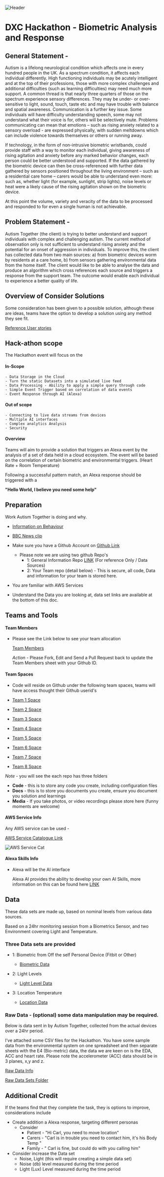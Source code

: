 ![Header](./images/header.png)

# DXC Hackathon - Biometric Analysis and Response

## General Statement -

Autism is a lifelong neurological condition which affects one in every hundred people in the UK. As a spectrum condition, it affects each individual differently. High functioning individuals may be acutely intelligent and at the top of their professions, those with more complex challenges and additional difficulties (such as learning difficulties) may need much more support. A common thread is that nearly three quarters of those on the spectrum experience sensory differences. They may be under- or over-sensitive to light, sound, touch, taste etc and may have trouble with balance and spatial awareness. Communication is a further key issue. Some individuals will have difficulty understanding speech, some may not understand what their voice is for, others will be selectively mute. Problems communicating can mean that emotions – such as rising anxiety related to a sensory overload - are expressed physically, with sudden meltdowns which can include violence towards themselves or others or running away.  

If technology, in the form of non-intrusive biometric wristbands, could provide staff with a way to monitor each individual, giving awareness of rising agitation and anxiety before any marked behavior changes, each person could be better understood and supported. If the data gathered by the biometric device can then be cross-referenced with further data gathered by sensors positioned throughout the living environment – such as a residential care home – carers would be able to understand even more: such as, whether light (for example, sunlight, strip lights), noise levels or heat were a likely cause of the rising agitation shown on the biometric device.

At this point the volume, variety and veracity of the data to be processed and responded to for even a single human is not achievable.


## Problem Statement -

Autism Together (the client) is trying to better understand and support individuals with complex and challenging autism. The current method of observation only is not sufficient to understand rising anxiety and the potential for an onset of aggression in individuals. To improve this, the client has collected data from two main sources: a) from biometric devices worm by residents at a care home, b) from sensors gathering environmental data from the home itself. The client would like to be able to analyse the data and produce an algorithm which cross references each source and triggers a response from the support team. The outcome would enable each individual to experience a better quality of life.

## Overview of Consider Solutions

Some consideration has been given to a possible solution, although these are ideas, teams have the option to develop a solution using any method they see fit.

[Reference User stories](./Data%20Story%20-%20Improve%20Care.md)

## Hack-athon scope

The Hackathon event will focus on the

#### In-Scope
    - Data Storage in the Cloud
    - Turn the static Datasets into a simulated live feed
    - Data Processing - Ability to apply a simple query through code
    - Simple Event Trigger based on correlation of data events
    - Event Response through AI (Alexa)

#### Out of scope
    - Connecting to live data streams from devices
    - Multiple AI interfaces
    - Complex analytics Analysis
    - Security

#### Overview

Teams will aim to provide a solution that triggers an Alexa event by the analysis of a set of data held in a cloud ecosystem. The event will be based on the correlation of certain biometric and environmental triggers. (Heart Rate + Room Temperature)

Following a successful pattern match, an Alexa response should be triggered with a

  <b>"Hello World, I believe you need some help"</b>

## Preparation

Work Autism Together is doing and why.

- [Information on Behaviour](https://www.autism.org.uk/about/behaviour/meltdowns.aspx)
- [BBC News clip](https://www.bbc.co.uk/news/av/health-44680214/the-watch-that-could-help-manage-severe-autism?SThisFB=)

- Make sure you have a Github Account on [Github Link](https://github.com)  
  - Please note we are using two github Repo's
    - 1: General Information Repo [LINK](https://github.com/ckinson/Autism-Project) (For reference Only / Data Sources)
    - 2: Your Team repo (detail below) - This is secure, all code, Data and information for your team is stored here.
- You are familiar with AWS Services
- Understand the Data you are looking at, data set links are available at the bottom of this doc.


## Teams and Tools

#### Team Members

- Please see the Link below to see your team allocation

  [Team Members](https://github.com/ckinson/Autism-Project/blob/master/docs/teamstructure.md)

  *Action* - Please Fork, Edit and Send a Pull Request back to update the Team Members sheet with your Github ID.

#### Team Spaces
  - Code will reside on  Github under the following team spaces, teams will have access thought their Github userid's

- [Team 1 Space](https://github.com/ckinson/DTC-Hackathon-Team1)
- [Team 2 Space](https://github.com/ckinson/DTC-Hackathon-Team2)
- [Team 3 Space](https://github.com/ckinson/DTC-Hackathon-Team3)
- [Team 4 Space](https://github.com/ckinson/DTC-Hackathon-Team4)
- [Team 5 Space](https://github.com/ckinson/DTC-Hackathon-Team5)
- [Team 6 Space](https://github.com/ckinson/DTC-Hackathon-Team6)
- [Team 7 Space](https://github.com/ckinson/DTC-Hackathon-Team7)
- [Team 8 Space](https://github.com/ckinson/DTC-Hackathon-Team8)

*Note*  - you will see the each repo has three folders

- <b>Code</b> - this is to store any code you create, including configuration files
- <b>Docs</b> - this is to store you documents you create, ensure you document you solution and learnings
- <b>Media</b> - If you take photos, or video recordings please store here (funny moments are welcome)


#### AWS Service Info

Any AWS service can be used -

  [AWS Service Catalogue Link](https://console.aws.amazon.com/console/home?region=us-east-1)

  ![AWS Service Cat](./images/awscat.png)

#### Alexa Skills Info

- Alexa will be the AI interface

    Alexa AI provides the ability to develop your own AI Skills, more information on this can be found here [LINK](https://developer.amazon.com/alexa-skills-kit)

## Data

These data sets are made up, based on nominal levels from various data sources.

Based on a 24hr monitoring session from a Biometrics Sensor, and two Environment covering Light and Temperature.

### Three Data sets are provided

- 1: Biometric from Off the self Personal Device (Fitbit or Other)
    - [Biometric Data](https://github.com/ckinson/Autism-Project/blob/master/Data/Biometrics-Data_Set-24Hrs.csv)

- 2: Light Levels
    - [Light Level Data](https://github.com/ckinson/Autism-Project/blob/master/Data/LightLUX-Data_Set-24Hrs.csv)

- 3: Location Temperature
    - [Location Data](https://github.com/ckinson/Autism-Project/blob/master/Data/RoomTemp-Data_Set-24Hrs.csv)

### Raw Data - (optional) some data manipulation may be required.

 Below is data sent in by Autism Together, collected from the actual devices over a 24hr period.

 I’ve attached some CSV files for the Hackathon. You have some sample data from the environmental system on one spreadsheet and then separate sheets with the E4 (Bio-metric) data, the data we are keen on is the EDA, ACC and heart rate. Please note the accelerometer (ACC) data should be in 3 planes, x,y and z.

 [Raw Data Info](https://github.com/ckinson/Autism-Project/blob/master/Data/Real_Data/info.txt)

 [Raw Data Sets Folder](https://github.com/ckinson/Autism-Project/tree/master/Data/Real_Data)


## Additional Credit

If the teams find that they complete the task, they is options to improve, considerations include

- Create addition a Alexa response, targeting different personas
    - Consider
        - Patient - "Hi Carl, you need to move location"
        - Carers - "Carl is in trouble you need to contact him, it's his Body Temp "
        - Family - " Carl is fine, but could do with you calling him"
- Consider increase the Data set
    - Noise, Light (this will require creating a simple data set)
    - Noise (db) level measured during the time period
    - Light (Lux) Level measured during the time period
